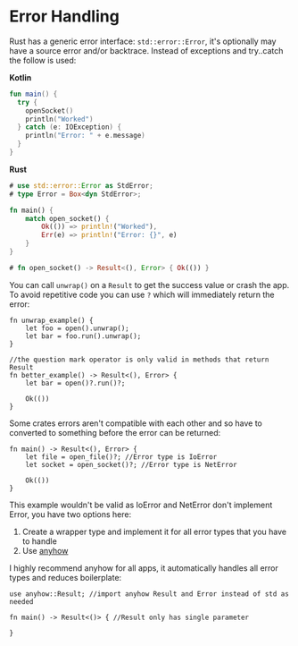# Error Handling

Rust has a generic error interface: `std::error::Error`, it's optionally may have a source error and/or backtrace. Instead of exceptions and try..catch the follow is used:

**Kotlin**
```kotlin
fun main() {
  try {
    openSocket()
    println("Worked")
  } catch (e: IOException) {
    println("Error: " + e.message)
  }
}

```

**Rust**
```rust
# use std::error::Error as StdError;
# type Error = Box<dyn StdError>;

fn main() {
	match open_socket() {
		Ok(()) => println!("Worked"),
		Err(e) => println!("Error: {}", e)
	}
}

# fn open_socket() -> Result<(), Error> { Ok(()) }
```

You can call `unwrap()` on a `Result` to get the success value or crash the app. To avoid repetitive code you can use `?` which will immediately return the error:

```rust,ignore
fn unwrap_example() {
	let foo = open().unwrap();
	let bar = foo.run().unwrap();
}

//the question mark operator is only valid in methods that return Result
fn better_example() -> Result<(), Error> { 
	let bar = open()?.run()?;

	Ok(())
}
```

Some crates errors aren't compatible with each other and so have to converted to something before the error can be returned:

```rust,does_not_compile,ignore
fn main() -> Result<(), Error> { 
	let file = open_file()?; //Error type is IoError
	let socket = open_socket()?; //Error type is NetError

	Ok(())
}
```

This example wouldn't be valid as IoError and NetError don't implement Error, you have two options here:

1. Create a wrapper type and implement it for all error types that you have to handle
2. Use [anyhow](https://github.com/dtolnay/anyhow)

I highly recommend anyhow for all apps, it automatically handles all error types and reduces boilerplate:

```rust,ignore
use anyhow::Result; //import anyhow Result and Error instead of std as needed

fn main() -> Result<()> { //Result only has single parameter

}
```
